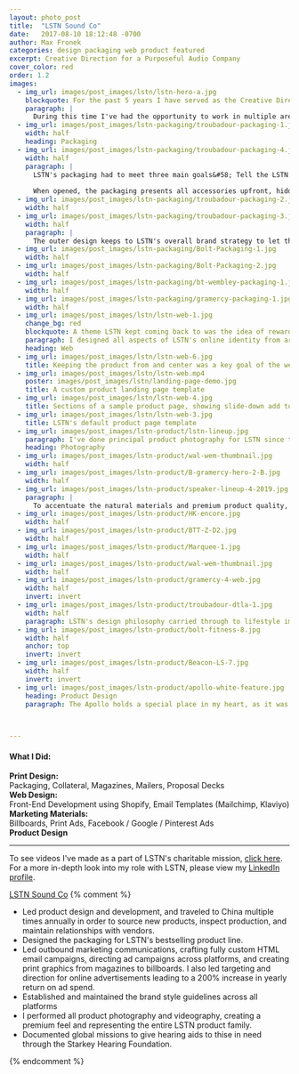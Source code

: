 ```yaml
---
layout: photo_post
title:  "LSTN Sound Co"
date:   2017-08-10 18:12:48 -0700
author: Max Fronek
categories: design packaging web product featured
excerpt: Creative Direction for a Purposeful Audio Company
cover_color: red
order: 1.2
images:
  - img_url: images/post_images/lstn/lstn-hero-a.jpg
    blockquote: For the past 5 years I have served as the Creative Director for LSTN Sound Co. During that time I have led design efforts for the company, as well as for global partnerships with Delta Air Lines, Chivas Regal, Spotify, and more. 
    paragraph: |
      During this time I've had the opportunity to work in multiple areas of design. Some highlights of my work are listed here&#58;
  - img_url: images/post_images/lstn-packaging/troubadour-packaging-1.jpg
    width: half  
    heading: Packaging
  - img_url: images/post_images/lstn-packaging/troubadour-packaging-4.jpg
    width: half
    paragraph: |
      LSTN's packaging had to meet three main goals&#58; Tell the LSTN story of giving hearing aids, present the product and accessories in an appealing, compact manner, and maintain a clean, direct style that allowed the product to stand out.
      
      When opened, the packaging presents all accessories upfront, hidden under the branded microfibre travel bag. A small magazine-quality insert book is provided, not only offering instructions for use but telling the LSTN brand story and encouraging users to leave a review and share their purchase on social media.      
  - img_url: images/post_images/lstn-packaging/troubadour-packaging-2.jpg
    width: half
  - img_url: images/post_images/lstn-packaging/troubadour-packaging-3.jpg
    width: half
    paragraph: |
      The outer design keeps to LSTN's overall brand strategy to let the product stand on its own, using white backgrounds and minimal typography / graphical elements, letting the product stand out. A spot UV finish further sets the product apart from the rest of the packaging.
  - img_url: images/post_images/lstn-packaging/Bolt-Packaging-1.jpg
    width: half
  - img_url: images/post_images/lstn-packaging/Bolt-Packaging-2.jpg
    width: half
  - img_url: images/post_images/lstn-packaging/bt-wembley-packaging-1.jpg
    width: half    
  - img_url: images/post_images/lstn-packaging/gramercy-packaging-1.jpg
    width: half   
  - img_url: images/post_images/lstn/lstn-web-1.jpg
    change_bg: red
    blockquote: A theme LSTN kept coming back to was the idea of rewarding the customer — if someone was taking the time to browse the online store, they should be presented with new and deeper information at every opportunity.
    paragraph: I designed all aspects of LSTN's online identity from art direction to UI, and coded the theme from scratch in Shopify. The main goals were to echo their packaging design on the product pages, incorporate imagery and video as much as possible, and to ensure there was a clear user goal or call to action at all times. 
    heading: Web   
  - img_url: images/post_images/lstn/lstn-web-6.jpg
    title: Keeping the product from and center was a key goal of the website
  - img_url: images/post_images/lstn/lstn-web.mp4
    poster: images/post_images/lstn/landing-page-demo.jpg
    title: A custom product landing page template
  - img_url: images/post_images/lstn/lstn-web-4.jpg  
    title: Sections of a sample product page, showing slide-down add to cart button
  - img_url: images/post_images/lstn/lstn-web-3.jpg 
    title: LSTN's default product page template  
  - img_url: images/post_images/lstn-product/lstn-lineup.jpg
    paragraph: I've done principal product photography for LSTN since the founding of the company in 2013, when I shot their pre-launch product photos. My photography has been used in almost every way possible since then from packaging and ecommerce to full-size billboards. I continue to produce all visual content for the brand.
    heading: Photography
  - img_url: images/post_images/lstn-product/wal-wem-thumbnail.jpg
    width: half 
  - img_url: images/post_images/lstn-product/B-gramercy-hero-2-B.jpg
    width: half
  - img_url: images/post_images/lstn-product/speaker-lineup-4-2019.jpg
    paragraph: |
      To accentuate the natural materials and premium product quality, LSTN's photography uses a pure white background and removes all distractions from the image. This allows the product to set itself apart in a sea of plastic headphones.
  - img_url: images/post_images/lstn-product/HK-encore.jpg
    width: half
  - img_url: images/post_images/lstn-product/BTT-Z-D2.jpg
    width: half
  - img_url: images/post_images/lstn-product/Marquee-1.jpg
    width: half
  - img_url: images/post_images/lstn-product/wal-wem-thumbnail.jpg
    width: half    
  - img_url: images/post_images/lstn-product/gramercy-4-web.jpg
    width: half
    invert: invert
  - img_url: images/post_images/lstn-product/troubadour-dtla-1.jpg
    width: half    
    paragraph: LSTN's design philosophy carried through to lifestyle imagery, emphasizing a clean midcentury-inspired aesthetic. Adding just a little L.A. flair was key, but as always, the product was the &#35;1 priority.
  - img_url: images/post_images/lstn-product/bolt-fitness-8.jpg
    width: half
    anchor: top
    invert: invert
  - img_url: images/post_images/lstn-product/Beacon-LS-7.jpg
    width: half   
    invert: invert
  - img_url: images/post_images/lstn-product/apollo-white-feature.jpg
    heading: Product Design
    paragraph: The Apollo holds a special place in my heart, as it was the first product I helped to design while working full-time for LSTN. Though manufacturing difficulties forced us to stop producing the Apollo after only a short time, the speaker received <a title="Gizmodo used my photography in this review of the Apollo" href="https://gizmodo.com/buy-this-wooden-speaker-help-a-deaf-person-hear-1756948892" target="_blank">rave reviews</a> for both its looks and sound quality.

      

---
```


#### What I Did:

**Print Design:**  
Packaging, Collateral, Magazines, Mailers, Proposal Decks  
**Web Design:**  
Front-End Development using Shopify, Email Templates (Mailchimp, Klaviyo)  
**Marketing Materials:**  
Billboards, Print Ads, Facebook / Google / Pinterest Ads  
**Product Design**  

***

To see videos I've made as a part of LSTN's charitable mission, [click here](/lstn-mission "LSTN Documentary Filming"). For a more in-depth look into my role with LSTN, please view my [LinkedIn profile](https://linkedin.com/in/maxfronek "Max Fronek on LinkedIn").

[LSTN Sound Co](http://lstnsound.co)
{% comment %}
<ul><li>Led product design and development, and traveled to China multiple times annually in order to source new products, inspect production, and maintain relationships with vendors.</li><li>Designed the packaging for LSTN's bestselling product line.</li><li>Led outbound marketing communications, crafting fully custom HTML email campaigns, directing ad campaigns across platforms, and creating print graphics from magazines to billboards. I also led targeting and direction for online advertisements leading to a 200% increase in yearly return on ad spend.</li><li>Established and maintained the brand style guidelines across all platforms</li><li>I performed all product photography and videography, creating a premium feel and representing the entire LSTN product family.</li><li>Documented global missions to give hearing aids to thise in need through the Starkey Hearing Foundation.</li></ul> {% endcomment %}

